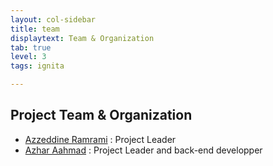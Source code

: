 ```yaml
---
layout: col-sidebar
title: team
displaytext: Team & Organization
tab: true
level: 3
tags: ignita

---
```


## Project Team & Organization

* [Azzeddine Ramrami](mailto:azzeddine.ramrami@owasp.org)  : Project Leader
* [Azhar Aahmad](mailto:azhar.2017815@iit.ac.lk) : Project Leader and back-end developper

